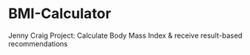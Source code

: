 # BMI-Calculator
Jenny Craig Project: Calculate Body Mass Index &amp; receive result-based recommendations
